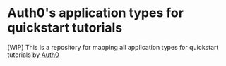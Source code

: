 # Auth0's application types for quickstart tutorials

[WIP] This is a repository for mapping all application types for quickstart tutorials by [Auth0](https://auth0.com/)

